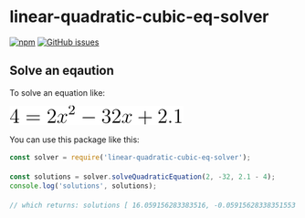 # linear-quadratic-cubic-eq-solver

[![npm](https://img.shields.io/npm/v/linear-quadratic-cubic-eq-solver.svg)](https://www.npmjs.com/package/linear-quadratic-cubic-eq-solver)
[![GitHub issues](https://img.shields.io/github/issues/Feirell/linear-quadratic-cubic-eq-solver.svg)](https://github.com/Feirell/linear-quadratic-cubic-eq-solver/issues)

## Solve an eqaution

To solve an equation like:

![eq](./exmpl.svg)

You can use this package like this:

```js
const solver = require('linear-quadratic-cubic-eq-solver');

const solutions = solver.solveQuadraticEquation(2, -32, 2.1 - 4);
console.log('solutions', solutions);

// which returns: solutions [ 16.059156283383516, -0.05915628338351553 ]
```